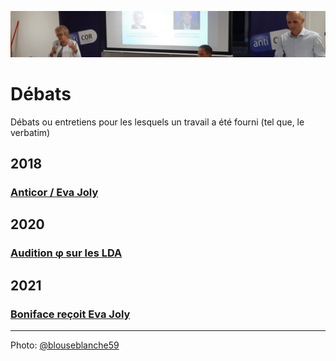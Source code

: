 ![image-mise-en-avant](../_aux/blousebl.png)

# Débats 

Débats ou entretiens pour les lesquels un travail a été fourni (tel que, le verbatim)

## 2018
### [Anticor / Eva Joly](anticor92joly.md)

## 2020
### [Audition φ sur les LDA](https://github.com/francoise-nicolas/audition-phi)

## 2021
### [Boniface reçoit Eva Joly](jolyboniface.md)

---
Photo: [@blouseblanche59](https://twitter.com/blouseblanche59/status/1007355576559562752/photo/1)

